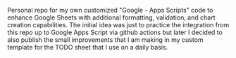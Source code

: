 Personal repo for my own customized "Google - Apps Scripts" code to enhance Google Sheets with additional formatting, validation, and chart creation capabilities.
The initial idea was just to practice the integration from this repo up to Google Apps Script via github actions but later I decided to also publish the small improvements that I am making in my custom template for the TODO sheet that I use on a daily basis.
